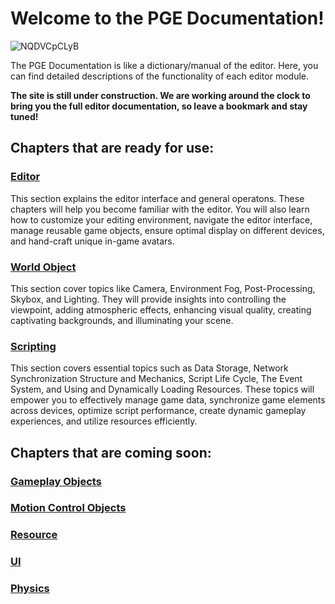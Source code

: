 # Welcome to the PGE Documentation!

![NQDVCpCLyB](https://qn-basic-content.gpark.io/athena/upload_file/online/1ce99414efa946ff8cbdc8e114e6b43e_5075331.webp)

The PGE Documentation is like a dictionary/manual of the editor. Here, you can find detailed descriptions of the functionality of each editor module.

**The site is still under construction. We are working around the clock to bring you the full editor documentation, so leave a bookmark and stay tuned!**



## Chapters that are ready for use:

### [Editor](https://docs.gpark.io/Editor/Editor%20Window%20Interface.html)

This section explains the editor interface and general operatons. These chapters will help you become familiar with the editor. You will also learn how to customize your editing environment, navigate the editor interface, manage reusable game objects, ensure optimal display on different devices, and hand-craft unique in-game avatars.

### [World Object](https://docs.gpark.io/World%20Objects/Camera.html)

This section cover topics like Camera, Environment Fog, Post-Processing, Skybox, and Lighting. They will provide insights into controlling the viewpoint, adding atmospheric effects, enhancing visual quality, creating captivating backgrounds, and illuminating your scene. 

### [Scripting](https://docs.gpark.io/Scripting/Script%20Life%20Cycle.html)

This section covers essential topics such as Data Storage, Network Synchronization Structure and Mechanics, Script Life Cycle, The Event System, and Using and Dynamically Loading Resources. These topics will empower you to effectively manage game data, synchronize game elements across devices, optimize script performance, create dynamic gameplay experiences, and utilize resources efficiently.



## Chapters that are coming soon:

### [Gameplay Objects](https://docs.gpark.io/Gameplay%20Objects/Advanced%20Vehicle.html)

### [Motion Control Objects](https://docs.gpark.io/Motion%20Control%20Objects/Impulse%20Object.html)

### [Resource](https://docs.gpark.io/Resource/Resources.html)

### [UI](https://docs.gpark.io/UI/Creating%20User%20Interfaces%20(UI).html)

### [Physics](https://docs.gpark.io/Physics/Physics%20Object.html)

